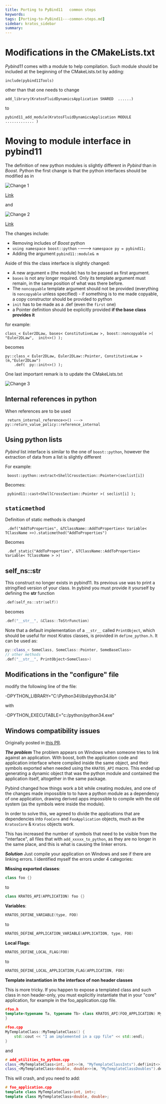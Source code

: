 ```yaml
---
title: Porting to PyBind11   common steps
keywords: 
tags: [Porting-to-PyBind11---common-steps.md]
sidebar: kratos_sidebar
summary: 
---
```


# Modifications in the CMakeLists.txt
*Pybind11* comes with a module to help compilation. Such module should be included at the beginning of the CMakeLists.txt by adding:

    include(pybind11Tools)

other than that one needs to change

    add_library(KratosFluidDynamicsApplication SHARED  ......)

to

    pybind11_add_module(KratosFluidDynamicsApplication MODULE ............. )

# Moving to module interface in pybind11
The definition of new python modules is slightly different in *Pybind* than in *Boost*. Python
the first change is that the python interfaces should be modified as in

![Change 1](https://raw.githubusercontent.com/KratosMultiphysics/Documentation/master/Wiki_files/Porting-to-PyBind11---common-steps/change1.png)

[Link](https://github.com/KratosMultiphysics/Kratos/blob/eb4f48418e9b28e4a920fd1c524842ac42a84b44/applications/FluidDynamicsApplication/custom_python/add_custom_constitutive_laws_to_python.h)

and 

![Change 2](https://raw.githubusercontent.com/KratosMultiphysics/Documentation/master/Wiki_files/Porting-to-PyBind11---common-steps/change2.png)

[Link](https://github.com/KratosMultiphysics/Kratos/blob/eb4f48418e9b28e4a920fd1c524842ac42a84b44/applications/FluidDynamicsApplication/custom_python/add_custom_constitutive_laws_to_python.cpp)

The changes include:
* Removing includes of *Boost* python
* `using namespace boost::python` ----> `namespace py = pybind11;`
* Adding the argument `pybind11::module& m`

Aside of this the class interface is slightly changed:
* A new argument `m` (the module) has to be passed as first argument.
* `bases` is not any longer required. Only its template argument must remain, in the same position of what was there before.
* The `noncopyable` template argument should not be provided (everything is `noncopyable` unless specified) - if something is to me made copyable, a copy constructor should be provided to python
* `init` has to be made as a .def (even the `first` one)
* a Pointer definition should be explicitly provided **if the base class provides it**

for example:

    class_< Euler2DLaw, bases< ConstitutiveLaw >, boost::noncopyable >( "Euler2DLaw",  init<>() );

becomes

    py::class_< Euler2DLaw, Euler2DLaw::Pointer, ConstitutiveLaw >(m,"Euler2DLaw")
        .def(  py::init<>() );

One last important remark is to update the CMakeLists.txt

![Change 3](https://raw.githubusercontent.com/KratosMultiphysics/Documentation/master/Wiki_files/Porting-to-PyBind11---common-steps/change_3.png?raw=true)

## Internal references in python
When references are to be used

     return_internal_reference<>() ---> py::return_value_policy::reference_internal

## Using python lists
*Pybind* list interface is similar to the one of `boost::python`, however the extraction of data from a list is slightly different

For example:

     boost::python::extract<ShellCrossSection::Pointer>(seclist[i])

Becomes:

     pybind11::cast<ShellCrossSection::Pointer >( seclist[i] );

## `staticmethod`

Definition of static methods is changed

     .def("AddToProperties", &TClassName::AddToProperties< Variable< TClassName >>).staticmethod("AddToProperties")

Becomes

     .def_static("AddToProperties", &TClassName::AddToProperties< Variable< TClassName > >)

## self_ns::str

This construct no longer exists in pybind11. Its previous use was to print a stringified version of your class. In pybind you must provide it yourself by defining the __str__ function 

```c++
.def(self_ns::str(self))
```

becomes 

```c++
.def("__str__", &Class::ToStrFunction)
```
Note that a default implementation of a `__str__` called `PrintObject`, which should be useful for most Kratos classes, is provided in `define_python.h`. It can be used as:
```c++
py::class_< SomeClass, SomeClass::Pointer, SomeBaseClass>
// other methods
.def("__str__", PrintObject<SomeClass>)
```

## Modifications in the "configure" file
modify the following line of the file:

-DPYTHON_LIBRARY="C:\Python34\libs\python34.lib"

with

-DPYTHON_EXECUTABLE="c:/python/python34.exe"

## Windows compatibility issues

Originally posted in [this PR](https://github.com/KratosMultiphysics/Kratos/pull/1830#issuecomment-380099368).


_**The problem**_
The problem appears on Windows when someone tries to link against an application. With boost, both the application code and application interface where compiled inside the same object, and their symbols exported when needed using the `KRATOS_API` macro. This ended up generating a dynamic object that was the python module and contained the application itself, altogether in the same package.

Pybind changed how things work a bit while creating modules, and one of the changes made impossible to to have a python module as a dependency of one application, drawing derived apps impossible to compile with the old system (as the symbols were inside the module).

In order to solve this, we agreed to divide the applications that are dependencies into `FooCore` and `FooApplication` objects, much as the `KratosCore` & `Kratos` objects work.

This has increased the number of symbols that need to be visible from the "interface", all files that with `add_xxxxx_to_python`, as they are no longer in the same place, and this is what is causing the linker errors.

_**Solution**_
Just compile your application on Windows and see if there are linking errors. I identified myself the errors under 4 categories:

**Missing exported classes**:

```c++
class foo {}
```
to
```c++
class KRATOS_API(APPLICATION) foo {}
```

**Variables**:

```c++
KRATOS_DEFINE_VARIABLE(type, FOO)
```
to
```c++
KRATOS_DEFINE_APPLICATION_VARIABLE(APPLICATION, type, FOO)
```

**Local Flags**:

```c++
KRATOS_DEFINE_LOCAL_FLAG(FOO)
```
to
```c++
KRATOS_DEFINE_LOCAL_APPLICATION_FLAG(APPLICATION, FOO)
```
**Template instantiation in the interface of non header classes**

This is more tricky. If you happen to expose a templated class and such class in non header-only, you must explicitly instantiate that in your "core" application, for example in the foo_application.cpp file.

```c++
#foo.h
template<typename Ta, typename Tb> class KRATOS_API(FOO_APPLICATION) MyTemplateClass{
}

#foo.cpp
MyTemplateClass::MyTemplateClass() {
    std::cout << "I am implemented in a cpp file" << std::endl;
}
```
and
```c++
# add_utilities_to_python.cpp
class_<MyTemplateClass<int, int>>(m, "MyTemplateClassInts").def(init<>);
class_<MyTemplateClass<double, double>>(m, "MyTemplateClassDoubles").def(init<>);
```

This will crash, and you need to add:

```c++
# foo_application.cpp
template class MyTemplateClass<int, int>;
template class MyTemplateClass<double, double>;
```
